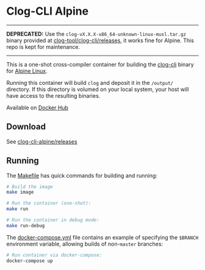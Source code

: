# Clog-CLI Alpine

---

**DEPRECATED:** Use the `clog-vX.X.X-x86_64-unknown-linux-musl.tar.gz` binary provided at [clog-tool/clog-cli/releases](https://github.com/clog-tool/clog-cli/releases), it works fine for Alpine. This repo is kept for maintenance.

---

This is a one-shot cross-compiler container for building the [clog-cli](https://github.com/clog-tool/clog-cli) binary for [Alpine Linux](https://hub.docker.com/_/alpine/).

Running this container will build `clog` and deposit it in the `/output/` directory. If this directory is volumed on your local system, your host will have access to the resulting binaries.

Available on [Docker Hub](https://hub.docker.com/r/emcniece/clog-cli-alpine)

## Download

See [clog-cli-alpine/releases](https://github.com/emcniece/clog-cli-alpine/releases)

## Running

The [Makefile](./Makefile) has quick commands for building and running:

```sh
# Build the image
make image

# Run the container (one-shot):
make run

# Run the container in debug mode:
make run-debug
```

The [docker-compose.yml](./docker-compose.yml) file contains an example of specifying the `$BRANCH` environment variable, allowing builds of non-`master` branches:

```sh
# Run container via docker-compose:
docker-compose up
```
